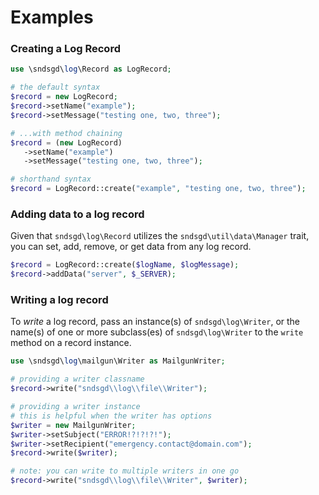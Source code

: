 # Examples

### Creating a Log Record

```php
use \sndsgd\log\Record as LogRecord;

# the default syntax
$record = new LogRecord;
$record->setName("example");
$record->setMessage("testing one, two, three");

# ...with method chaining
$record = (new LogRecord)
   ->setName("example")
   ->setMessage("testing one, two, three");

# shorthand syntax
$record = LogRecord::create("example", "testing one, two, three");
```


### Adding data to a log record

Given that ```sndsgd\log\Record``` utilizes the ```sndsgd\util\data\Manager``` trait, you can set, add, remove, or get data from any log record.

```php
$record = LogRecord::create($logName, $logMessage);
$record->addData("server", $_SERVER);
```


### Writing a log record

To *write* a log record, pass an instance(s) of ```sndsgd\log\Writer```, or the name(s) of one or more subclass(es) of ```sndsgd\log\Writer``` to the ```write``` method on a record instance.

```php
use \sndsgd\log\mailgun\Writer as MailgunWriter;

# providing a writer classname
$record->write("sndsgd\\log\\file\\Writer");

# providing a writer instance
# this is helpful when the writer has options
$writer = new MailgunWriter;
$writer->setSubject("ERROR!?!?!?!");
$writer->setRecipient("emergency.contact@domain.com");
$record->write($writer);

# note: you can write to multiple writers in one go
$record->write("sndsgd\\log\\file\\Writer", $writer);
```

